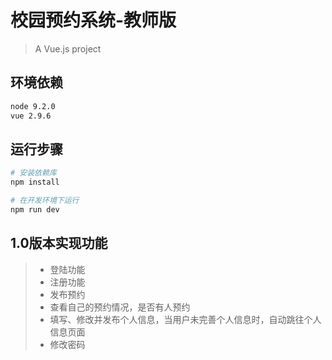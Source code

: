 # 校园预约系统-教师版

> A Vue.js project

## 环境依赖
```bash
node 9.2.0
vue 2.9.6
```
## 运行步骤

``` bash
# 安装依赖库
npm install

# 在开发环境下运行
npm run dev
```

## 1.0版本实现功能

> * 登陆功能
> * 注册功能
> * 发布预约
> * 查看自己的预约情况，是否有人预约
> * 填写、修改并发布个人信息，当用户未完善个人信息时，自动跳往个人信息页面
> * 修改密码
